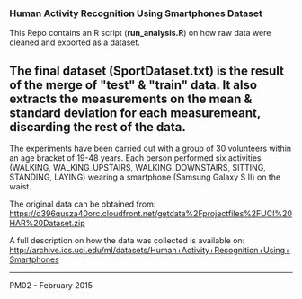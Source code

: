 ### Human Activity Recognition Using Smartphones Dataset

This Repo contains an R script (**run_analysis.R**) on how raw data were cleaned and exported as a dataset.

The final dataset (**SportDataset.txt**) is the result of the merge of "test" & "train" data.
It also extracts the measurements on the mean & standard deviation for each measuremeant, discarding the rest of the data.
-------------

The experiments have been carried out with a group of 30 volunteers within an age bracket of 19-48 years. Each person performed six activities (WALKING, WALKING_UPSTAIRS, WALKING_DOWNSTAIRS, SITTING, STANDING, LAYING) wearing a smartphone (Samsung Galaxy S II) on the waist.

The original data can be obtained from:
https://d396qusza40orc.cloudfront.net/getdata%2Fprojectfiles%2FUCI%20HAR%20Dataset.zip

A full description on how the data was collected is available on:
http://archive.ics.uci.edu/ml/datasets/Human+Activity+Recognition+Using+Smartphones

-------------

PM02 - February 2015